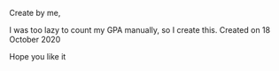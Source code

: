 Create by me,

I was too lazy to count my GPA manually, so I create this.
Created on 18 October 2020

Hope you like it
